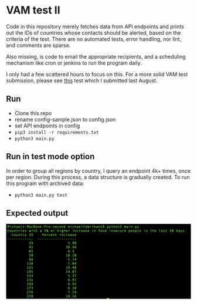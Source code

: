 # VAM test II

Code in this repository merely fetches data from API endpoints and prints out the IDs of countries whose contacts should be alerted, based on the criteria of the test. There are no automated tests, error handling, nor lint, and comments are sparse.

Also missing, is code to email the appropriate recipients, and a scheduling mechanism like cron or jenkins to run the program daily.

I only had a few scattered hours to focus on this. For a more solid VAM test submission, please see [this](https://medium.com/@mikefabrikant/software-engineer-technical-test-submission-c2c70ff52a51) test which I submitted last August.

## Run
- Clone this repo
- rename config-sample.json to config.json
- set API endpoints in config
- `pip3 install -r requirements.txt`
- `python3 main.py`

## Run in test mode option
In order to group all regions by country, I query an endpoint 4k+ times, once per region. During this process, a data structure is gradually created. To run this program with archived data:
- `python3 main.py test`


## Expected output
![screenshot](./images/expected_output.png)
